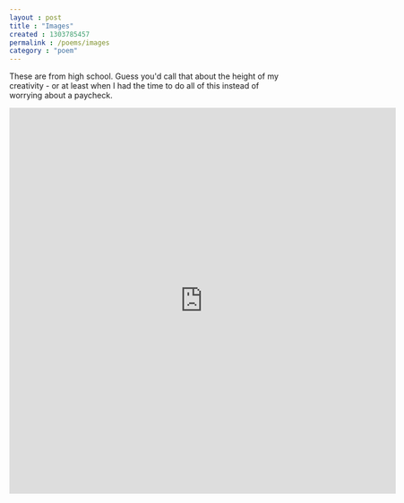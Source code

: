```yaml
---
layout : post
title : "Images"
created : 1303785457
permalink : /poems/images
category : "poem"
---
```

These are from high school. Guess you'd call that about the height of my creativity - or at least when I had the time to do all of this instead of worrying about a paycheck.

<iframe align="center" src="http://www.flickr.com/slideShow/index.gne?set_id=72057594056358798&" frameBorder="0" width="690" scrolling="no" height="690"></iframe>